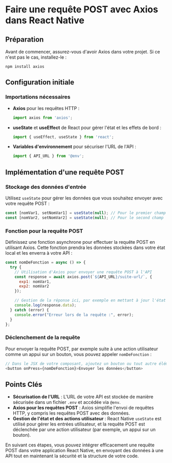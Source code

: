 # Faire une requête POST avec Axios dans React Native

## Préparation

Avant de commencer, assurez-vous d'avoir Axios dans votre projet. Si ce n'est pas le cas, installez-le :

```
npm install axios
```

## Configuration initiale

### Importations nécessaires

- **Axios** pour les requêtes HTTP :

  ```javascript
  import axios from 'axios';
  ```

- **useState** et **useEffect** de React pour gérer l'état et les effets de bord :

  ```javascript
  import { useEffect, useState } from 'react';
  ```

- **Variables d'environnement** pour sécuriser l'URL de l'API :

  ```javascript
  import { API_URL } from '@env';
  ```

## Implémentation d'une requête POST

### Stockage des données d'entrée

Utilisez `useState` pour gérer les données que vous souhaitez envoyer avec votre requête POST :

```javascript
const [nomVar1, setNomVar1] = useState(null); // Pour le premier champ
const [nomVar2, setNomVar2] = useState(null); // Pour le second champ
```

### Fonction pour la requête POST

Définissez une fonction asynchrone pour effectuer la requête POST en utilisant Axios. Cette fonction prendra les données stockées dans votre état local et les enverra à votre API :

```javascript
const nomDeFonction = async () => {
  try {
    // Utilisation d'Axios pour envoyer une requête POST à l'API
    const response = await axios.post(`${API_URL}/suite-url/`, {
      exp1: nomVar1,
      exp2: nomVar2
    });

    // Gestion de la réponse ici, par exemple en mettant à jour l'état avec les données reçues
    console.log(response.data);
  } catch (error) {
    console.error("Erreur lors de la requête :", error);
  }
};
```

### Déclenchement de la requête

Pour envoyer la requête POST, par exemple suite à une action utilisateur comme un appui sur un bouton, vous pouvez appeler `nomDeFonction` :

```javascript
// Dans le JSX de votre composant, ajoutez un bouton ou tout autre élément interactif
<button onPress={nomDeFonction}>Envoyer les données</button>
```

## Points Clés

- **Sécurisation de l'URL** : L'URL de votre API est stockée de manière sécurisée dans un fichier `.env` et accédée via `@env`.
- **Axios pour les requêtes POST** : Axios simplifie l'envoi de requêtes HTTP, y compris les requêtes POST avec des données.
- **Gestion de l'état et des actions utilisateur** : React Native `useState` est utilisé pour gérer les entrées utilisateur, et la requête POST est déclenchée par une action utilisateur (par exemple, un appui sur un bouton).

En suivant ces étapes, vous pouvez intégrer efficacement une requête POST dans votre application React Native, en envoyant des données à une API tout en maintenant la sécurité et la structure de votre code.